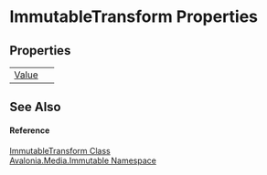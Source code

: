 # ImmutableTransform Properties




## Properties
<table>
<tr>
<td><a href="P_Avalonia_Media_Immutable_ImmutableTransform_Value">Value</a></td>
<td> </td>
</tr>
</table>

## See Also


#### Reference
<a href="T_Avalonia_Media_Immutable_ImmutableTransform">ImmutableTransform Class</a>  
<a href="N_Avalonia_Media_Immutable">Avalonia.Media.Immutable Namespace</a>  

